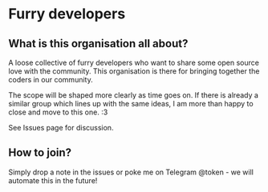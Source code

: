 # Furry developers

## What is this organisation all about?

A loose collective of furry developers who want to share some open source love with the community. This organisation is there for bringing together the coders in our community.

The scope will be shaped more clearly as time goes on. If there is already a similar group which lines up with the same ideas, I am more than happy to close and move to this one. :3

See Issues page for discussion.

## How to join?

Simply drop a note in the issues or poke me on Telegram @token - we will automate this in the future!
